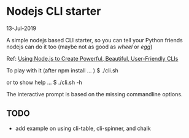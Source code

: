 # Nodejs CLI starter
13-Jul-2019

A simple nodejs based CLI starter, so you can tell your Python friends nodejs can do it too (maybe not as good as *wheel* or *egg*)

Ref: [Using Node.js to Create Powerful, Beautiful, User-Friendly CLIs](https://nodesource.com/blog/node-js-powerful-beautiful-clis)

To play with it (after npm install ... )
$ ./cli.sh

or to show help ...
$ ./cli.sh -h

The interactive prompt is based on the missing commandline options.

## TODO
- add example on using cli-table, cli-spinner, and chalk

